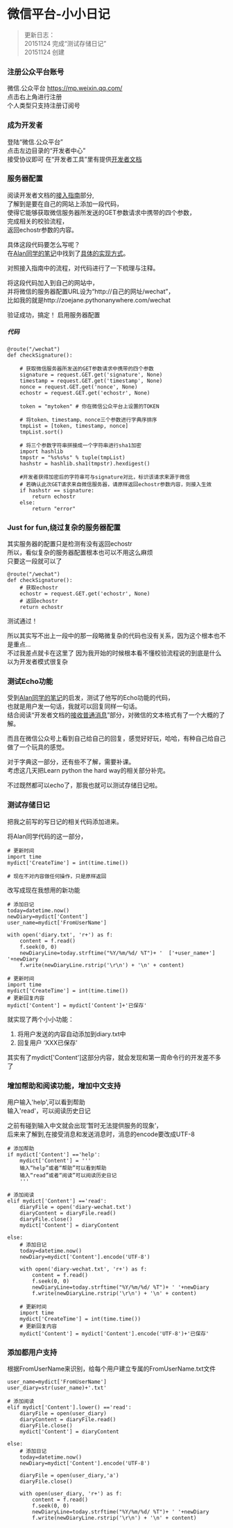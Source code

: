 # 微信平台-小小日记

> 更新日志：  
20151124 完成“测试存储日记”  
20151124 创建


### 注册公众平台账号
微信.公众平台 https://mp.weixin.qq.com/  
点击右上角进行注册  
个人类型只支持注册订阅号

### 成为开发者
登陆“微信.公众平台”  
点击左边目录的“开发者中心”  
接受协议即可
在“开发者工具”里有提供[开发者文档](http://mp.weixin.qq.com/wiki/home/index.html)


### 服务器配置
阅读开发者文档的[接入指南](http://mp.weixin.qq.com/wiki/16/1e87586a83e0e121cc3e808014375b74.html)部分,  
了解到是要在自己的网站上添加一段代码，  
使得它能够获取微信服务器所发送的GET参数请求中携带的四个参数，   
完成相关的校验流程，  
返回echostr参数的内容。

具体这段代码要怎么写呢？  
在[Alan同学的笔记](https://wp-lai.gitbooks.io/learn-python/content/1sTry/wechat.html)中找到了[具体的实现方式](http://www.cnblogs.com/weishun/p/weixin-publish-developing.html)。

对照接入指南中的流程，对代码进行了一下梳理与注释。

将这段代码加入到自己的网站中，  
并将微信的服务器配置URL设为“http://自己的网址/wechat”，  
比如我的就是http://zoejane.pythonanywhere.com/wechat

验证成功，搞定！
启用服务器配置

##### 代码

```
@route("/wechat")
def checkSignature():

    # 获取微信服务器所发送的GET参数请求中携带的四个参数
    signature = request.GET.get('signature', None)
    timestamp = request.GET.get('timestamp', None)
    nonce = request.GET.get('nonce', None)
    echostr = request.GET.get('echostr', None)

    token = "mytoken" # 你在微信公众平台上设置的TOKEN

    # 将token、timestamp、nonce三个参数进行字典序排序
    tmpList = [token, timestamp, nonce]
    tmpList.sort()

    # 将三个参数字符串拼接成一个字符串进行sha1加密
    import hashlib
    tmpstr = "%s%s%s" % tuple(tmpList)
    hashstr = hashlib.sha1(tmpstr).hexdigest()

    #开发者获得加密后的字符串可与signature对比，标识该请求来源于微信
    # 若确认此次GET请求来自微信服务器，请原样返回echostr参数内容，则接入生效
    if hashstr == signature:
        return echostr
    else:
        return "error"
```

### Just for fun,绕过复杂的服务器配置
其实服务器的配置只是检测有没有返回echostr   
所以，看似复杂的服务器配置根本也可以不用这么麻烦  
只要这一段就可以了
```
@route("/wechat")
def checkSignature():
    # 获取echostr
    echostr = request.GET.get('echostr', None)
    # 返回echostr
    return echostr
```
测试通过！  

所以其实写不出上一段中的那一段略微复杂的代码也没有关系，因为这个根本也不是重点...  
不过我差点就卡在这里了 因为我开始的时候根本看不懂校验流程说的到底是什么 以为开发者模式很复杂

### 测试Echo功能
受到[Alan同学的笔记](https://wp-lai.gitbooks.io/learn-python/content/1sTry/wechat.html)的启发，测试了他写的Echo功能的代码，  
也就是用户发一句话，我就可以回复同样一句话。  
结合阅读“开发者文档的[接收普通消息](http://mp.weixin.qq.com/wiki/17/fc9a27730e07b9126144d9c96eaf51f9.html)”部分，对微信的文本格式有了一个大概的了解。

而且在微信公众号上看到自己给自己的回复，感觉好好玩，哈哈，有种自己给自己做了一个玩具的感觉。  

对于字典这一部分，还有些不了解，需要补课。  
考虑这几天把Learn python the hard way的相关部分补完。

不过既然都可以echo了，那我也就可以测试存储日记啦。

### 测试存储日记

把我之前写的写日记的相关代码添加进来。

将Alan同学代码的这一部分，

    # 更新时间
    import time
    mydict['CreateTime'] = int(time.time())

    # 现在不对内容做任何操作，只是原样返回

    
改写成现在我想用的新功能


    # 添加日记
    today=datetime.now()
    newDiary=mydict['Content']
    user_name=mydict['FromUserName']

    with open('diary.txt', 'r+') as f:
        content = f.read()
        f.seek(0, 0)
        newDiaryLine=today.strftime("%Y/%m/%d/ %T")+ '  ['+user_name+'] '+newDiary
        f.write(newDiaryLine.rstrip('\r\n') + '\n' + content)

    # 更新时间
    import time
    mydict['CreateTime'] = int(time.time())
    # 更新回复内容
    mydict['Content'] = mydict['Content']+'已保存'

就实现了两个小小功能：
1. 将用户发送的内容自动添加到diary.txt中
2. 回复用户 ‘XXX已保存’

其实有了mydict['Content']这部分内容，就会发现和第一周命令行的开发差不多了

### 增加帮助和阅读功能，增加中文支持
用户输入'help',可以看到帮助  
输入'read'，可以阅读历史日记

之前有碰到输入中文就会出现‘暂时无法提供服务的现象’，  
后来来了解到,在接受消息和发送消息时，消息的encode要改成UTF-8


    # 添加帮助
    if mydict['Content'] =='help':
        mydict['Content'] = '''
        输入“help”或者“帮助”可以看到帮助
        输入“read”或者“阅读”可以阅读历史日记
        '''
    
    # 添加阅读
    elif mydict['Content'] =='read':
        diaryFile = open('diary-wechat.txt')
        diaryContent = diaryFile.read()
        diaryFile.close()
        mydict['Content'] = diaryContent

    else:
        # 添加日记
        today=datetime.now()
        newDiary=mydict['Content'].encode('UTF-8')

        with open('diary-wechat.txt', 'r+') as f:
            content = f.read()
            f.seek(0, 0)
            newDiaryLine=today.strftime("%Y/%m/%d/ %T")+ ' '+newDiary
            f.write(newDiaryLine.rstrip('\r\n') + '\n' + content)

        # 更新时间
        import time
        mydict['CreateTime'] = int(time.time())
        # 更新回复内容
        mydict['Content'] = mydict['Content'].encode('UTF-8')+'已保存'

### 添加都用户支持
根据FromUserName来识别，给每个用户建立专属的FromUserName.txt文件

    user_name=mydict['FromUserName']
    user_diary=str(user_name)+'.txt'

    # 添加阅读
    elif mydict['Content'].lower() =='read':
        diaryFile = open(user_diary)
        diaryContent = diaryFile.read()
        diaryFile.close()
        mydict['Content'] = diaryContent

    else:
        # 添加日记
        today=datetime.now()
        newDiary=mydict['Content'].encode('UTF-8')

        diaryFile = open(user_diary,'a')
        diaryFile.close()

        with open(user_diary, 'r+') as f:
            content = f.read()
            f.seek(0, 0)
            newDiaryLine=today.strftime("%Y/%m/%d/ %T")+ ' '+newDiary
            f.write(newDiaryLine.rstrip('\r\n') + '\n' + content)